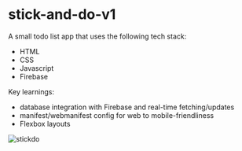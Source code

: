 # stick-and-do-v1
A small todo list app that uses the following tech stack:
- HTML
- CSS
- Javascript
- Firebase

Key learnings:

- database integration with Firebase and real-time fetching/updates
- manifest/webmanifest config for web to mobile-friendliness
- Flexbox layouts

  
![stickdo](https://github.com/kalidjamie21/stick-and-do-v1/assets/26650505/6f9f4611-aac6-461f-b286-cc964ed6fe05)
